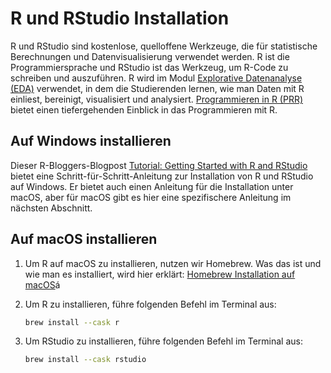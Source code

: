 # R und RStudio Installation

R und RStudio sind kostenlose, quelloffene Werkzeuge, die für statistische Berechnungen und Datenvisualisierung verwendet werden. R ist die Programmiersprache und RStudio ist das Werkzeug, um R-Code zu schreiben und auszuführen. R wird im Modul [Explorative Datenanalyse (EDA)](https://spaces.technik.fhnw.ch/spaces/explorative-datenanalyse) verwendet, in dem die Studierenden lernen, wie man Daten mit R einliest, bereinigt, visualisiert und analysiert. [Programmieren in R (PRR)](https://spaces.technik.fhnw.ch/spaces/programmieren-in-r) bietet einen tiefergehenden Einblick in das Programmieren mit R.

## Auf Windows installieren

Dieser R-Bloggers-Blogpost [Tutorial: Getting Started with R and RStudio](https://www.r-bloggers.com/2020/08/tutorial-getting-started-with-r-and-rstudio/) bietet eine Schritt-für-Schritt-Anleitung zur Installation von R und RStudio auf Windows. Er bietet auch einen Anleitung für die Installation unter macOS, aber für macOS gibt es hier eine spezifischere Anleitung im nächsten Abschnitt.

## Auf macOS installieren

1. Um R auf macOS zu installieren, nutzen wir Homebrew. Was das ist und wie man es installiert, wird hier erklärt: [Homebrew Installation auf macOS](install_homebrew_macos.md)á

2. Um R zu installieren, führe folgenden Befehl im Terminal aus:

    ``` zsh
    brew install --cask r
    ```

3. Um RStudio zu installieren, führe folgenden Befehl im Terminal aus:

    ``` zsh
    brew install --cask rstudio
    ```
